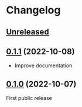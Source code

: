 # Changelog

## [Unreleased]

## [0.1.1] (2022-10-08)

- Improve documentation

## [0.1.0] (2022-10-07)

First public release

[Unreleased]: https://github.com/ferdinand-beyer/vscode-babashka-tasks/compare/v0.1.1...HEAD
[0.1.1]: https://github.com/ferdinand-beyer/vscode-babashka-tasks/compare/v0.1.0...v0.1.1
[0.1.0]: https://github.com/ferdinand-beyer/vscode-babashka-tasks/releases/tag/v0.1.0
